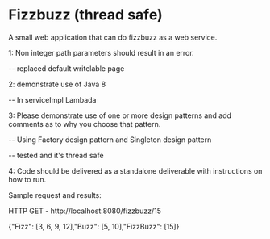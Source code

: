 # Fizzbuzz (thread safe)
A small web application that can do fizzbuzz as a web service.

1: Non integer path parameters should result in an error.

 -- replaced default writelable page
 
2:  demonstrate use of Java 8

 -- In serviceImpl Lambada
 
3: Please demonstrate use of one or more design patterns and add comments as to why you choose that pattern.

  -- Using Factory design pattern and Singleton design pattern
  
  -- tested and it's thread safe
    
4: Code should be delivered as a standalone deliverable with instructions on how to run.

Sample request and results:

HTTP GET - http://localhost:8080/fizzbuzz/15
  
{"Fizz": [3, 6, 9, 12],"Buzz": [5, 10],"FizzBuzz": [15]}
